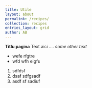 ```yaml
---
title: Utile
layout: about
permalink: /recipes/
collection: recipes
entries_layout: grid
author: AB
---
```


**Titlu pagina**
Text aici ....
*some other text*
- wefe rfgtre
- wfd wfh eigfu

1. sdfdsf
2. dsaf sdfgsadf
3. asdf sf  sadiuf